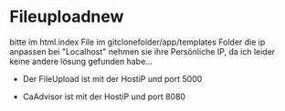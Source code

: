 # Fileuploadnew

bitte im html.index File im gitclonefolder/app/templates Folder die ip anpassen bei "Localhost" nehmen sie ihre Persönliche IP, da ich leider keine andere lösung gefunden habe...



- Der FileUpload ist mit der HostiP und port 5000 


- CaAdvisor ist mit der HostiP und port 8080
